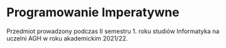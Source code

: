 # Programowanie Imperatywne

Przedmiot prowadzony podczas II semestru 1. roku studiów Informatyka na uczelni AGH w roku akademickim 2021/22.
